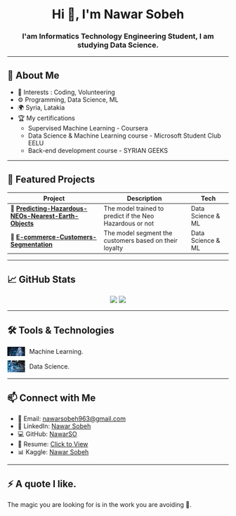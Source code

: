 <h1 align="center">Hi 👋, I'm Nawar Sobeh</h1>
<h3 align="center"> I'am Informatics Technology Engineering Student, I am studying Data Science. </h3>

---

<h2>📍 About Me</h2>
<ul>
  <li>🧠 Interests : Coding, Volunteering </li>
  <li>⚙️ Programming, Data Science, ML</li>
  <li>🌍 Syria, Latakia </li>
 
  <li>🏆 My certifications 
        <ul>
            <li>Supervised Machine Learning - Coursera </li>
            <li>Data Science & Machine Learning course - Microsoft Student Club EELU </li>
            <li>Back-end development course - SYRIAN GEEKS </li>
        </ul>
  </li>

</ul>

---

<h2>🚀 Featured Projects</h2>

| Project | Description | Tech |
|--------|-------------|------|
| 🔹 [**Predicting-Hazardous-NEOs-Nearest-Earth-Objects**](#) | The model trained to predict if the Neo Hazardous or not  | Data Science & ML |
| 🔹 [**E-commerce-Customers-Segmentation**](#) | The model segment the customers based on their loyalty| Data Science & ML |

---

<h2>📈 GitHub Stats</h2>

<p align="center">
  <img src="https://github-readme-stats.vercel.app/api?username=NawarSO&show_icons=true&theme=radical" width="50%"/>
  <img src="https://github-readme-streak-stats.herokuapp.com/?user=NawarSO&theme=radical" width="50%"/>
</p>

---

<h2>🛠 Tools & Technologies</h2>
<div style="display: flex; align-items: center; margin-bottom: 10px;">
  <img src="assets/ML.jpg" width="40" title="Machine Learning" style="margin-right: 10px;">
  <p style="margin: 0;">Machine Learning.</p>
</div>

<div style="display: flex; align-items: center; margin-bottom: 10px;">
  <img src="assets/data science.jpg" width="40" title="Data Science" style="margin-right: 10px;">
  <p style="margin: 0;">Data Science.</p>
</div>

---

<h2>📫 Connect with Me</h2>
<ul>
  <li>📧 Email: <a href="mailto:nawarsobeh963@gmail.com">nawarsobeh963@gmail.com</a></li>
  <li>💼 LinkedIn: <a href="https://www.linkedin.com/in/nawar-sobeh-6409972b3">Nawar Sobeh</a></li>
  <li>💻 GitHub: <a href="https://github.com/NawarSO">NawarSO</a></li>
  <li>📄 Resume: <a href="assets/NawarSobeh&apos;s CV.docx">Click to View</a></li>
  <li>📊 Kaggle: <a href="https://www.kaggle.com/nawar2">Nawar Sobeh</a></li> </li>
</ul>

---

<h2>⚡ A quote I like. </h2>
<p>The magic you are looking for is in the work you are avoiding 🖤.</p>